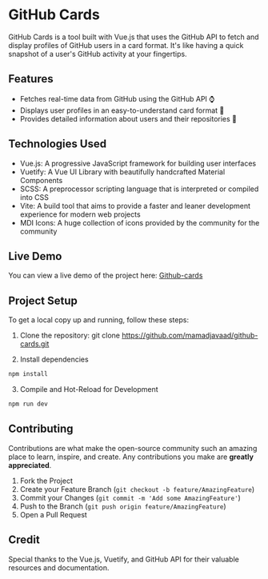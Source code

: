 # GitHub Cards

GitHub Cards is a tool built with Vue.js that uses the GitHub API to fetch and display profiles of GitHub users in a card format. It's like having a quick snapshot of a user's GitHub activity at your fingertips.

## Features

- Fetches real-time data from GitHub using the GitHub API ⌚
- Displays user profiles in an easy-to-understand card format 🪪
- Provides detailed information about users and their repositories 🌌

## Technologies Used

- Vue.js: A progressive JavaScript framework for building user interfaces
- Vuetify: A Vue UI Library with beautifully handcrafted Material Components
- SCSS: A preprocessor scripting language that is interpreted or compiled into CSS
- Vite: A build tool that aims to provide a faster and leaner development experience for modern web projects
- MDI Icons: A huge collection of icons provided by the community for the community
  
## Live Demo

You can view a live demo of the project here:  [Github-cards](https://mamadjavaad.github.io/github-cards/)

## Project Setup
To get a local copy up and running, follow these steps:
1. Clone the repository:
git clone https://github.com/mamadjavaad/github-cards.git

2. Install dependencies 
```sh
npm install
```

3. Compile and Hot-Reload for Development

```sh
npm run dev
```
## Contributing

Contributions are what make the open-source community such an amazing place to learn, inspire, and create. Any contributions you make are **greatly appreciated**.

1. Fork the Project
2. Create your Feature Branch (`git checkout -b feature/AmazingFeature`)
3. Commit your Changes (`git commit -m 'Add some AmazingFeature'`)
4. Push to the Branch (`git push origin feature/AmazingFeature`)
5. Open a Pull Request

## Credit

Special thanks to the Vue.js, Vuetify, and GitHub API for their valuable resources and documentation. 

